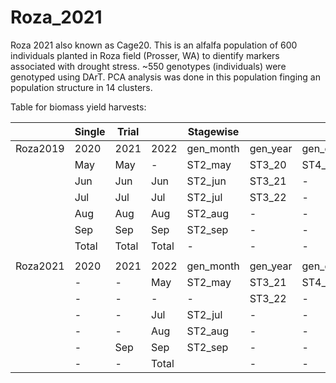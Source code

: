 # Roza_2021
Roza 2021 also known as Cage20. 
This is an alfalfa population of 600 individuals planted in Roza field (Prosser, WA) to dientify markers associated with drought stress. ~550 genotypes (individuals) were genotyped using DArT.
PCA analysis was done in this population finging an population structure in 14 clusters.

Table for biomass yield harvests:

|          | Single | Trial |       | Stagewise |          |             |
|----------|--------|-------|-------|-----------|----------|-------------|
| Roza2019 | 2020   | 2021  | 2022  | gen_month | gen_year | gen_overall |
|          | May    | May   | -     | ST2_may   | ST3_20   | ST4_Yi      |
|          | Jun    | Jun   | Jun   | ST2_jun   | ST3_21   | -           |
|          | Jul    | Jul   | Jul   | ST2_jul   | ST3_22   | -           |
|          | Aug    | Aug   | Aug   | ST2_aug   | -        | -           |
|          | Sep    | Sep   | Sep   | ST2_sep   | -        | -           |
|          | Total  | Total | Total | -         | -        | -           |
|          |        |       |       |           |          |             |
| Roza2021 | 2020   | 2021  | 2022  | gen_month | gen_year | gen_overall |
|          | -      | -     | May   | ST2_may   | ST3_21   | ST4_Yi      |
|          | -      | -     | -     | -         | ST3_22   | -           |
|          | -      | -     | Jul   | ST2_jul   | -        | -           |
|          | -      | -     | Aug   | ST2_aug   | -        | -           |
|          | -      | Sep   | Sep   | ST2_sep   | -        | -           |
|          | -      | -     | Total |           | -        | -           |

